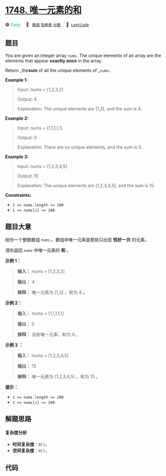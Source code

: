 # [1748. 唯一元素的和](https://leetcode.com/problems/sum-of-unique-elements)

🟢 <font color=#15bd66>Easy</font>&emsp; 🔖&ensp; [`数组`](/outline/tag/array.md) [`哈希表`](/outline/tag/hash-table.md) [`计数`](/outline/tag/counting.md)&emsp; 🔗&ensp;[`LeetCode`](https://leetcode.com/problems/sum-of-unique-elements)

## 题目

You are given an integer array `nums`. The unique elements of an array are the
elements that appear **exactly once** in the array.

Return _the**sum** of all the unique elements of _`nums`.



**Example 1:**

> Input: nums = [1,2,3,2]
> 
> Output: 4
> 
> Explanation: The unique elements are [1,3], and the sum is 4.

**Example 2:**

> Input: nums = [1,1,1,1,1]
> 
> Output: 0
> 
> Explanation: There are no unique elements, and the sum is 0.

**Example 3:**

> Input: nums = [1,2,3,4,5]
> 
> Output: 15
> 
> Explanation: The unique elements are [1,2,3,4,5], and the sum is 15.

**Constraints:**

  * `1 <= nums.length <= 100`
  * `1 <= nums[i] <= 100`


## 题目大意

给你一个整数数组 `nums` 。数组中唯一元素是那些只出现 **恰好一次** 的元素。

请你返回 `nums` 中唯一元素的 **和** 。

**示例 1：**

> 
> 
> 
> 
> 
> **输入：** nums = [1,2,3,2]
> 
> **输出：** 4
> 
> **解释：** 唯一元素为 [1,3] ，和为 4 。
> 
> 

**示例 2：**

> 
> 
> 
> 
> 
> **输入：** nums = [1,1,1,1,1]
> 
> **输出：** 0
> 
> **解释：** 没有唯一元素，和为 0 。
> 
> 

**示例 3 ：**

> 
> 
> 
> 
> 
> **输入：** nums = [1,2,3,4,5]
> 
> **输出：** 15
> 
> **解释：** 唯一元素为 [1,2,3,4,5] ，和为 15 。
> 
> 

**提示：**

  * `1 <= nums.length <= 100`
  * `1 <= nums[i] <= 100`


## 解题思路

#### 复杂度分析

- **时间复杂度**：`O()`，
- **空间复杂度**：`O()`，

## 代码

```javascript

```